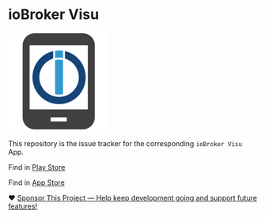 # ioBroker Visu
![Logo](icon.png)

This repository is the issue tracker for the corresponding `ioBroker Visu` App.

Find in [Play Store](https://play.google.com/store/apps/details?id=com.iobroker.visu&gl=DE)

Find in [App Store](https://apps.apple.com/de/app/iobroker-visu/id1673095774)

❤️ [Sponsor This Project — Help keep development going and support future features!](https://www.paypal.me/foxriver76)




